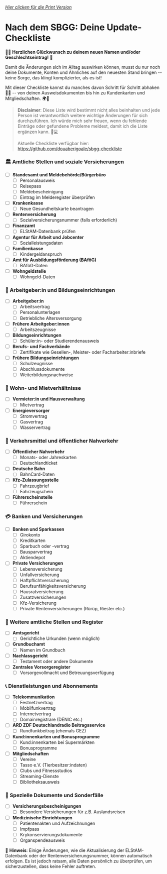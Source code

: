 ###### [Hier clicken für die Print Version](https://github.com/douaberigoale/sbgg-checkliste/blob/main/SBGG-Checkliste-Print-Version.pdf)

Nach dem SBGG: Deine Update-Checkliste
======================================

🌈✨ **Herzlichen Glückwunsch zu deinem neuen Namen und/oder
Geschlechtseintrag!** 🎉

Damit die Änderungen sich im Alltag auswirken können, musst du nur noch
deine Dokumente, Konten und Ähnliches auf den neuesten Stand bringen --
keine Sorge, das klingt komplizierter, als es ist!

Mit dieser Checkliste kannst du manches davon Schritt für Schritt
abhaken 📝✅ -- von deinen Ausweisdokumenten bis hin zu Kundenkarten und
Mitgliedschaften. 🌍💼

> **Disclaimer**: Diese Liste wird bestimmt nicht alles beinhalten und
> jede Person ist verantwortlich weitere wichtige Änderungen für sich
> durchzuführen. Ich würde mich sehr freuen, wenn du fehlende Einträge
> oder gefundene Probleme meldest, damit ich die Liste ergänzen kann. 💖💻
>
> Aktuelle Checkliste verfügbar hier:
> https://github.com/douaberigoale/sbgg-checkliste

### 🏛️ Amtliche Stellen und soziale Versicherungen

-   [ ] **Standesamt und Meldebehörde/Bürgerbüro**
    -   [ ] Personalausweis
    -   [ ] Reisepass
    -   [ ] Meldebescheinigung
    -   [ ] Eintrag im Melderegister überprüfen
-   [ ] **Krankenkasse**
    -   [ ] Neue Gesundheitskarte beantragen
-   [ ] **Rentenversicherung**
    -   [ ] Sozialversicherungsnummer (falls erforderlich)
-   [ ] **Finanzamt**
    -   [ ] ELStAM-Datenbank prüfen
-   [ ] **Agentur für Arbeit und Jobcenter**
    -   [ ] Sozialleistungsdaten
-   [ ] **Familienkasse**
    -   [ ] Kindergeldanspruch
-   [ ] **Amt für Ausbildungsförderung (BAföG)**
    -   [ ] BAföG-Daten
-   [ ] **Wohngeldstelle**
    -   [ ] Wohngeld-Daten

### 👔 Arbeitgeber:in und Bildungseinrichtungen

-   [ ] **Arbeitgeber:in**
    -   [ ] Arbeitsvertrag
    -   [ ] Personalunterlagen
    -   [ ] Betriebliche Altersversorgung
-   [ ] **Frühere Arbeitgeber:innen**
    -   [ ] Arbeitszeugnisse
-   [ ] **Bildungseinrichtungen**
    -   [ ] Schüler:in- oder Studierendenausweis
-   [ ] **Berufs- und Fachverbände**
    -   [ ] Zertifikate wie Gesellen-, Meister- oder
        Facharbeiter:inbriefe
-   [ ] **Frühere Bildungseinrichtungen**
    -   [ ] Schulzeugnisse
    -   [ ] Abschlussdokumente
    -   [ ] Weiterbildungsnachweise

### 🏡 Wohn- und Mietverhältnisse

-   [ ] **Vermieter:in und Hausverwaltung**
    -   [ ] Mietvertrag
-   [ ] **Energieversorger**
    -   [ ] Stromvertrag
    -   [ ] Gasvertrag
    -   [ ] Wasservertrag

### 🚉 Verkehrsmittel und öffentlicher Nahverkehr

-   [ ] **Öffentlicher Nahverkehr**
    -   [ ] Monats- oder Jahreskarten
    -   [ ] Deutschlandticket
-   [ ] **Deutsche Bahn**
    -   [ ] BahnCard-Daten
-   [ ] **Kfz-Zulassungsstelle**
    -   [ ] Fahrzeugbrief
    -   [ ] Fahrzeugschein
-   [ ] **Führerscheinstelle**
    -   [ ] Führerschein

### 💳 Banken und Versicherungen

-   [ ] **Banken und Sparkassen**
    -   [ ] Girokonto
    -   [ ] Kreditkarten
    -   [ ] Sparbuch oder -vertrag
    -   [ ] Bausparvertrag
    -   [ ] Aktiendepot
-   [ ] **Private Versicherungen**
    -   [ ] Lebensversicherung
    -   [ ] Unfallversicherung
    -   [ ] Haftpflichtversicherung
    -   [ ] Berufsunfähigkeitsversicherung
    -   [ ] Hausratversicherung
    -   [ ] Zusatzversicherungen
    -   [ ] Kfz-Versicherung
    -   [ ] Private Rentenversicherungen (Rürüp, Riester etc.)

### 🏢 Weitere amtliche Stellen und Register

-   [ ] **Amtsgericht**
    -   [ ] Gerichtliche Urkunden (wenn möglich)
-   [ ] **Grundbuchamt**
    -   [ ] Namen im Grundbuch
-   [ ] **Nachlassgericht**
    -   [ ] Testament oder andere Dokumente
-   [ ] **Zentrales Vorsorgeregister**
    -   [ ] Vorsorgevollmacht und Betreuungsverfügung

### 📞 Dienstleistungen und Abonnements

-   [ ] **Telekommunikation**
    -   [ ] Festnetzvertrag
    -   [ ] Mobilfunkvertrag
    -   [ ] Internetvertrag
    -   [ ] Domainregistrare (DENIC etc.)
-   [ ] **ARD ZDF Deutschlandradio Beitragsservice**
    -   [ ] Rundfunkbeitrag (ehemals GEZ)
-   [ ] **Kund:innenkarten und Bonusprogramme**
    -   [ ] Kund:innenkarten bei Supermärkten
    -   [ ] Bonusprogramme
-   [ ] **Mitgliedschaften**
    -   [ ] Vereine
    -   [ ] Tasso e.V. (Tierbesitzer:indaten)
    -   [ ] Clubs und Fitnessstudios
    -   [ ] Streaming-Dienste
    -   [ ] Bibliotheksausweis

### 📂 Spezielle Dokumente und Sonderfälle

-   [ ] **Versicherungsbescheinigungen**
    -   [ ] Besondere Versicherungen für z.B. Auslandsreisen
-   [ ] **Medizinische Einrichtungen**
    -   [ ] Patientenakten und Aufzeichnungen
    -   [ ] Impfpass
    -   [ ] Krykonservierungsdokumente
    -   [ ] Organspendeausweis

📌 **Hinweis**: Einige Änderungen, wie die Aktualisierung der
ELStAM-Datenbank oder der Rentenversicherungsnummer, können automatisch
erfolgen. Es ist jedoch ratsam, alle Daten persönlich zu überprüfen, um
sicherzustellen, dass keine Fehler auftreten.
